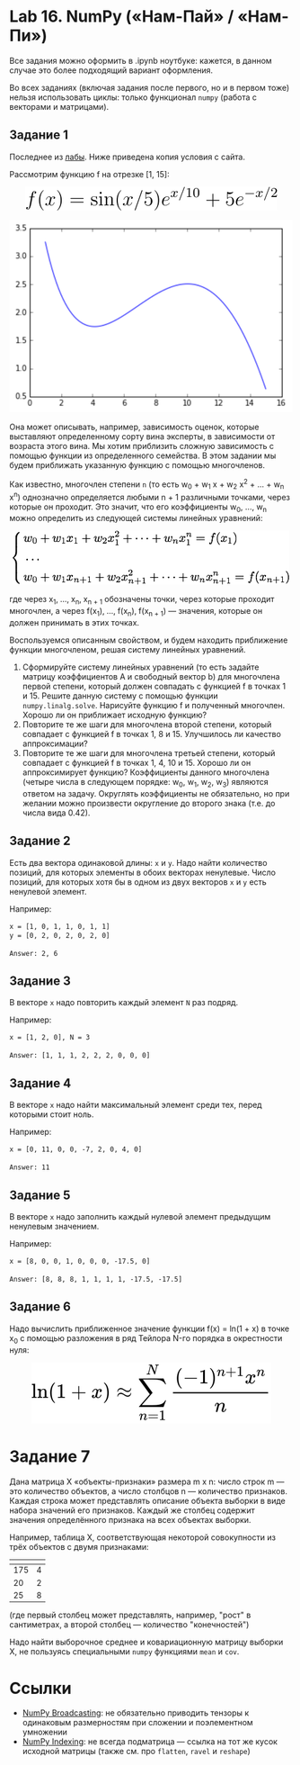# Lab 16. NumPy («Нам-Пай» / «Нам-Пи»)

Все задания можно оформить в .ipynb ноутбуке: кажется, в данном случае это более подходящий вариант оформления.

Во всех заданиях (включая задания после первого, но и в первом тоже) нельзя использовать циклы: только функционал `numpy` (работа с векторами и матрицами).


## Задание 1

Последнее из [лабы](http://cs.mipt.ru/advanced_python/lessons/lab16.html).
Ниже приведена копия условия с сайта.

Рассмотрим функцию f на отрезке [1, 15]:

<!-- <img src="https://render.githubusercontent.com/render/math?math=f(x) = \sin(x / 5) * \exp(x / 10) + 5 * \exp(-x / 2)"> -->

<p align="center">
    <img src="./images/func_equation.svg" title="f(x) = \sin(x / 5) \exp(x / 10) + 5 \exp(-x / 2)" />
</p>

<p align="center">
    <img src="./images/func_plot.png" />
</p>

Она может описывать, например, зависимость оценок, которые выставляют определенному сорту вина эксперты, в зависимости от возраста этого вина.
Мы хотим приблизить сложную зависимость с помощью функции из определенного семейства.
В этом задании мы будем приближать указанную функцию с помощью многочленов.

Как известно, многочлен степени `n` (то есть w<sub>0</sub> + w<sub>1</sub> x + w<sub>2</sub> x<sup>2</sup> + ... + w<sub>n</sub> x<sup>n</sup>) однозначно определяется любыми n + 1 различными точками, через которые он проходит.
Это значит, что его коэффициенты w<sub>0</sub>, ..., w<sub>n</sub> можно определить из следующей системы линейных уравнений:

<p align="center">
    <img src="./images/system_of_equations.png" />
</p>

где через x<sub>1</sub>, ..., x<sub>n</sub>, x<sub>n + 1</sub> обозначены точки, через которые проходит многочлен, а через f(x<sub>1</sub>), ..., f(x<sub>n</sub>), f(x<sub>n&nbsp;+&nbsp;1</sub>) — значения, которые он должен принимать в этих точках.

Воспользуемся описанным свойством, и будем находить приближение функции многочленом, решая систему линейных уравнений.

1. Сформируйте систему линейных уравнений (то есть задайте матрицу коэффициентов A и свободный вектор b) для многочлена первой степени, который должен совпадать с функцией f в точках 1 и 15. Решите данную систему с помощью функции `numpy.linalg.solve`. Нарисуйте функцию f и полученный многочлен. Хорошо ли он приближает исходную функцию?
2. Повторите те же шаги для многочлена второй степени, который совпадает с функцией f в точках 1, 8 и 15. Улучшилось ли качество аппроксимации?
3. Повторите те же шаги для многочлена третьей степени, который совпадает с функцией f в точках 1, 4, 10 и 15. Хорошо ли он аппроксимирует функцию? Коэффициенты данного многочлена (четыре числа в следующем порядке: w<sub>0</sub>, w<sub>1</sub>, w<sub>2</sub>, w<sub>3</sub>) являются ответом на задачу. Округлять коэффициенты не обязательно, но при желании можно произвести округление до второго знака (т.е. до числа вида 0.42).


## Задание 2

Есть два вектора одинаковой длины: `x` и `y`.
Надо найти количество позиций, для которых элементы в обоих векторах ненулевые.
Число позиций, для которых хотя бы в одном из двух векторов `x` и `y` есть ненулевой элемент.

Например:
```
x = [1, 0, 1, 1, 0, 1, 1]
y = [0, 2, 0, 2, 0, 2, 0]

Answer: 2, 6
```


## Задание 3

В векторе `x` надо повторить каждый элемент `N` раз подряд.

Например:
```
x = [1, 2, 0], N = 3

Answer: [1, 1, 1, 2, 2, 2, 0, 0, 0]
```


## Задание 4

В векторе `x` надо найти максимальный элемент среди тех, перед которыми стоит
ноль.

Например:
```
x = [0, 11, 0, 0, -7, 2, 0, 4, 0]

Answer: 11
```


## Задание 5

В векторе `x` надо заполнить каждый нулевой элемент предыдущим ненулевым
значением.

Например:
```
x = [8, 0, 0, 1, 0, 0, 0, -17.5, 0]

Answer: [8, 8, 8, 1, 1, 1, 1, -17.5, -17.5]
```


## Задание 6

Надо вычислить приближенное значение функции
f(x)&nbsp;=&nbsp;ln(1 + x)
в точке x<sub>0</sub> с помощью разложения в ряд Тейлора N-го порядка в окрестности нуля:

<p align="center">
    <img src="./images/log.svg" title="\ln (1 + x) \approx \sum\limits_{n=1}^N \frac{(-1)^{n+1}x^n}{n}" />
</p>


# Задание 7

Дана матрица X «объекты-признаки» размера m&nbsp;x&nbsp;n:
число строк m — это количество объектов,
а число столбцов n — количество признаков.
Каждая строка может представлять описание объекта выборки в виде набора значений его признаков.
Каждый же столбец содержит значения определённого признака на всех объектах выборки.

Например, таблица X, соответствующая некоторой совокупности из трёх объектов с двумя признаками:

| <!-- --> | <!-- --> |
|------|---|
| 175  | 4 |
| 20   | 2 |
| 25   | 8 |

(где первый столбец может представлять, например, "рост" в сантиметрах,
а второй столбец — количество "конечностей")

Надо найти выборочное среднее и ковариационную матрицу выборки X,
не пользуясь специальными `numpy` функциями `mean` и `cov`.


# Ссылки

* [NumPy Broadcasting](https://numpy.org/doc/stable/user/basics.broadcasting.html): не обязательно приводить тензоры к одинаковым размерностям при сложении и поэлементном умножении
* [NumPy Indexing](https://numpy.org/doc/stable/reference/arrays.indexing.html): не всегда подматрица — ссылка на тот же кусок исходной матрицы (также см. про `flatten`, `ravel` и `reshape`)
